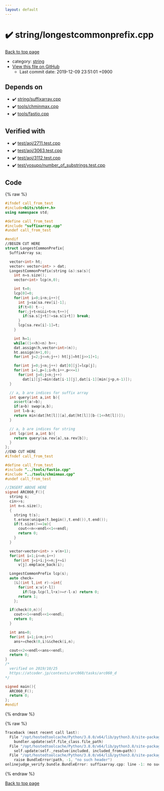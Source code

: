 ```yaml
---
layout: default
---
```


<!-- mathjax config similar to math.stackexchange -->
<script type="text/javascript" async
  src="https://cdnjs.cloudflare.com/ajax/libs/mathjax/2.7.5/MathJax.js?config=TeX-MML-AM_CHTML">
</script>
<script type="text/x-mathjax-config">
  MathJax.Hub.Config({
    TeX: { equationNumbers: { autoNumber: "AMS" }},
    tex2jax: {
      inlineMath: [ ['$','$'] ],
      processEscapes: true
    },
    "HTML-CSS": { matchFontHeight: false },
    displayAlign: "left",
    displayIndent: "2em"
  });
</script>

<script type="text/javascript" src="https://cdnjs.cloudflare.com/ajax/libs/jquery/3.4.1/jquery.min.js"></script>
<script src="https://cdn.jsdelivr.net/npm/jquery-balloon-js@1.1.2/jquery.balloon.min.js" integrity="sha256-ZEYs9VrgAeNuPvs15E39OsyOJaIkXEEt10fzxJ20+2I=" crossorigin="anonymous"></script>
<script type="text/javascript" src="../../assets/js/copy-button.js"></script>
<link rel="stylesheet" href="../../assets/css/copy-button.css" />


# :heavy_check_mark: string/longestcommonprefix.cpp

<a href="../../index.html">Back to top page</a>

* category: <a href="../../index.html#b45cffe084dd3d20d928bee85e7b0f21">string</a>
* <a href="{{ site.github.repository_url }}/blob/master/string/longestcommonprefix.cpp">View this file on GitHub</a>
    - Last commit date: 2019-12-09 23:51:01 +0900




## Depends on

* :heavy_check_mark: <a href="suffixarray.cpp.html">string/suffixarray.cpp</a>
* :heavy_check_mark: <a href="../tools/chminmax.cpp.html">tools/chminmax.cpp</a>
* :heavy_check_mark: <a href="../tools/fastio.cpp.html">tools/fastio.cpp</a>


## Verified with

* :heavy_check_mark: <a href="../../verify/test/aoj/2711.test.cpp.html">test/aoj/2711.test.cpp</a>
* :heavy_check_mark: <a href="../../verify/test/aoj/3063.test.cpp.html">test/aoj/3063.test.cpp</a>
* :heavy_check_mark: <a href="../../verify/test/aoj/3112.test.cpp.html">test/aoj/3112.test.cpp</a>
* :heavy_check_mark: <a href="../../verify/test/yosupo/number_of_substrings.test.cpp.html">test/yosupo/number_of_substrings.test.cpp</a>


## Code

<a id="unbundled"></a>
{% raw %}
```cpp
#ifndef call_from_test
#include<bits/stdc++.h>
using namespace std;

#define call_from_test
#include "suffixarray.cpp"
#undef call_from_test

#endif
//BEGIN CUT HERE
struct LongestCommonPrefix{
  SuffixArray sa;

  vector<int> ht;
  vector< vector<int> > dat;
  LongestCommonPrefix(string &s):sa(s){
    int n=s.size();
    vector<int> lcp(n,0);

    int t=0;
    lcp[0]=0;
    for(int i=0;i<n;i++){
      int j=sa[sa.rev[i]-1];
      if(t>0) t--;
      for(;j+t<n&&i+t<n;t++){
        if(sa.s[j+t]!=sa.s[i+t]) break;
      }
      lcp[sa.rev[i]-1]=t;
    }

    int h=1;
    while((1<<h)<n) h++;
    dat.assign(h,vector<int>(n));
    ht.assign(n+1,0);
    for(int j=2;j<=n;j++) ht[j]=ht[j>>1]+1;

    for(int j=0;j<n;j++) dat[0][j]=lcp[j];
    for(int i=1,p=1;i<h;i++,p<<=1)
      for(int j=0;j<n;j++)
        dat[i][j]=min(dat[i-1][j],dat[i-1][min(j+p,n-1)]);
  }

  // a, b are indices for suffix array
  int query(int a,int b){
    assert(a!=b);
    if(a>b) swap(a,b);
    int l=b-a;
    return min(dat[ht[l]][a],dat[ht[l]][b-(1<<ht[l])]);
  }

  // a, b are indices for string
  int lcp(int a,int b){
    return query(sa.rev[a],sa.rev[b]);
  }
};
//END CUT HERE
#ifndef call_from_test

#define call_from_test
#include "../tools/fastio.cpp"
#include "../tools/chminmax.cpp"
#undef call_from_test

//INSERT ABOVE HERE
signed ARC060_F(){
  string s;
  cin>>s;
  int n=s.size();
  {
    string t(s);
    t.erase(unique(t.begin(),t.end()),t.end());
    if(t.size()==1u){
      cout<<n<<endl<<1<<endl;
      return 0;
    }
  }

  vector<vector<int> > v(n+1);
  for(int i=1;i<=n;i++)
    for(int j=i+i;j<=n;j+=i)
      v[j].emplace_back(i);

  LongestCommonPrefix lcp(s);
  auto check=
    [&](int l,int r)->int{
      for(int x:v[r-l])
        if(lcp.lcp(l,l+x)>=r-l-x) return 0;
      return 1;
    };

  if(check(0,n)){
    cout<<1<<endl<<1<<endl;
    return 0;
  }

  int ans=0;
  for(int i=1;i<n;i++)
    ans+=check(0,i)&&check(i,n);

  cout<<2<<endl<<ans<<endl;
  return 0;
}
/*
  verified on 2019/10/25
  https://atcoder.jp/contests/arc060/tasks/arc060_d
*/

signed main(){
  ARC060_F();
  return 0;
};
#endif

```
{% endraw %}

<a id="bundled"></a>
{% raw %}
```cpp
Traceback (most recent call last):
  File "/opt/hostedtoolcache/Python/3.8.0/x64/lib/python3.8/site-packages/onlinejudge_verify/docs.py", line 345, in write_contents
    bundler.update(self.file_class.file_path)
  File "/opt/hostedtoolcache/Python/3.8.0/x64/lib/python3.8/site-packages/onlinejudge_verify/bundle.py", line 156, in update
    self.update(self._resolve(included, included_from=path))
  File "/opt/hostedtoolcache/Python/3.8.0/x64/lib/python3.8/site-packages/onlinejudge_verify/bundle.py", line 54, in _resolve
    raise BundleError(path, -1, "no such header")
onlinejudge_verify.bundle.BundleError: suffixarray.cpp: line -1: no such header

```
{% endraw %}

<a href="../../index.html">Back to top page</a>

